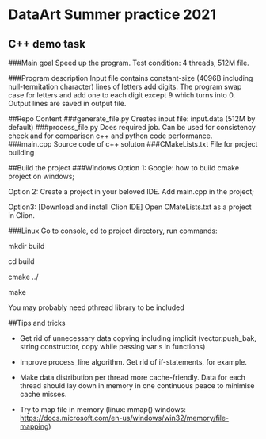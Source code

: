 # DataArt Summer practice 2021

## C++ demo task

###Main goal
Speed up the program. Test condition: 4 threads, 512M file.

###Program description
Input file contains constant-size (4096B including null-termitation character) lines of letters add digits.
The program swap case for letters and add one to each digit except 9 which turns into 0. Output lines are saved in output file.

##Repo Content
###generate_file.py
Creates input file: input.data (512M by default) 
###process_file.py
Does required job. Can be used for consistency check and for comparison c++ and python code performance.
###main.cpp
Source code of c++ soluton
###CMakeLists.txt
File for project building

##Build the project
###Windows
Option 1: Google: how to build cmake project on windows;

Option 2: Create a project in your beloved IDE. Add main.cpp in the project;

Option3: [Download and install Clion IDE] Open CMateLists.txt as a project in Clion. 

###Linux
Go to console,
cd to project directory,
run commands:

mkdir build

cd build

cmake ../

make

You may probably need pthread library to be included


##Tips and tricks
* Get rid of unnecessary data copying including implicit (vector.push_bak, string constructor, copy while passing var s in functions)
* Improve process_line algorithm. Get rid of if-statements, for example. 
* Make data distribution per thread more cache-friendly. Data for each thread should lay down in memory in
  one continuous peace to minimise cache misses.
    
* Try to map file in memory (linux: mmap() windows: https://docs.microsoft.com/en-us/windows/win32/memory/file-mapping)

